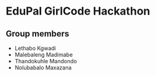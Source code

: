 ﻿# EduPal GirlCode Hackathon

## Group members

* Lethabo Kgwadi
* Malebaleng Madimabe
* Thandokuhle Mandondo
* Nolubabalo Maxazana
